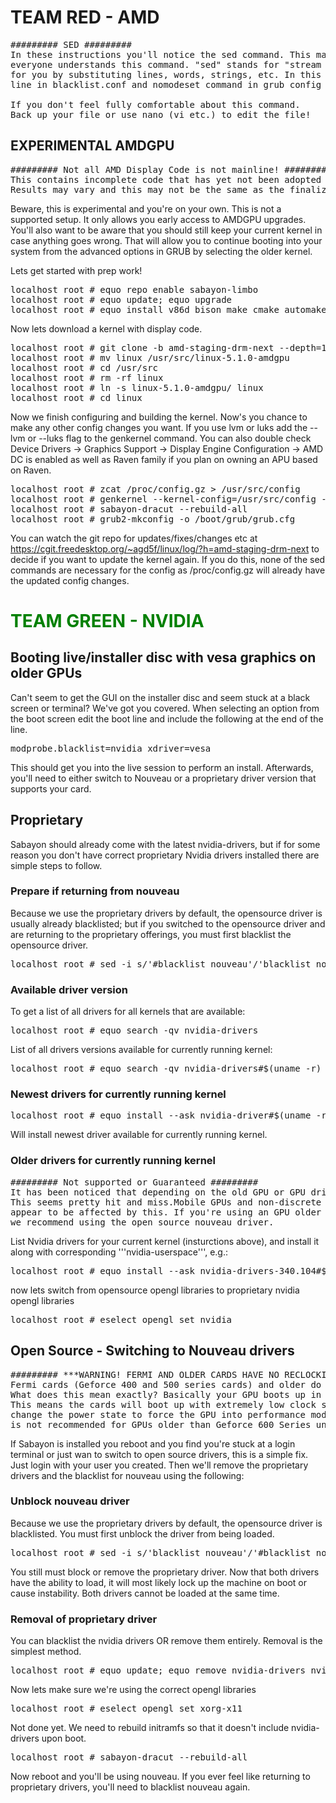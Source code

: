 # TEAM RED - AMD

<pre class="clear">
######### SED #########
In these instructions you'll notice the sed command. This may make some people leary as not 
everyone understands this command. "sed" stands for "stream editor". It can edit the edit file 
for you by substituting lines, words, strings, etc. In this case we are using it to remove a 
line in blacklist.conf and nomodeset command in grub config files.

If you don't feel fully comfortable about this command. 
Back up your file or use nano (vi etc.) to edit the file!
</pre>

## EXPERIMENTAL AMDGPU

<pre class="clear">
######### Not all AMD Display Code is not mainline! #########
This contains incomplete code that has yet not been adopted into the mainline kernel. 
Results may vary and this may not be the same as the finalized versions of code.
</pre>
Beware, this is experimental and you're on your own. This is not a supported setup. It only allows you early access to AMDGPU upgrades.
You'll also want to be aware that you should still keep your current kernel in case anything goes wrong. That will allow you to continue booting into your system from the advanced options in GRUB by selecting the older kernel. 


Lets get started with prep work!
<pre class="clear">
localhost root # equo repo enable sabayon-limbo
localhost root # equo update; equo upgrade
localhost root # equo install v86d bison make cmake automake gcc genkernel-next dracut sabayon-dracut git 
</pre>

Now lets download a kernel with display code.
<pre class="clear">
localhost root # git clone -b amd-staging-drm-next --depth=1 git://people.freedesktop.org/~agd5f/linux    
localhost root # mv linux /usr/src/linux-5.1.0-amdgpu
localhost root # cd /usr/src
localhost root # rm -rf linux
localhost root # ln -s linux-5.1.0-amdgpu/ linux
localhost root # cd linux
</pre>

Now we finish configuring and building the kernel. Now's you chance to make any other config changes you want. If you use lvm or luks add the --lvm or --luks flag to the genkernel command.
You can also double check Device Drivers -> Graphics Support -> Display Engine Configuration -> AMD DC is enabled as well as Raven family if you plan on owning an APU based on Raven.
<pre class="clear">
localhost root # zcat /proc/config.gz > /usr/src/config
localhost root # genkernel --kernel-config=/usr/src/config --menuconfig --splash=sabayon kernel
localhost root # sabayon-dracut --rebuild-all
localhost root # grub2-mkconfig -o /boot/grub/grub.cfg 
</pre>

You can watch the git repo for updates/fixes/changes etc at https://cgit.freedesktop.org/~agd5f/linux/log/?h=amd-staging-drm-next to decide if you want to update the kernel again. If you do this, none of the sed commands are necessary for the config as /proc/config.gz will already have the updated config changes.

# <span style="color:green">TEAM GREEN - NVIDIA</span>

## Booting live/installer disc with vesa graphics on older GPUs
Can't seem to get the GUI on the installer disc and seem stuck at a black screen or terminal? We've got you covered. When selecting an option from the boot screen edit the boot line and include the following at the end of the line. 
<pre class="clear">
modprobe.blacklist=nvidia xdriver=vesa
</pre>
This should get you into the live session to perform an install. Afterwards, you'll need to either switch to Nouveau or a proprietary driver version that supports your card.

## Proprietary
Sabayon should already come with the latest nvidia-drivers, but if for some reason you don't have correct proprietary Nvidia drivers installed there are simple steps to follow.

### Prepare if returning from nouveau
Because we use the proprietary drivers by default, the opensource driver is usually already blacklisted; but if you switched to the opensource driver and are returning to the proprietary offerings, you must first blacklist the opensource driver.
<pre class="clear">
localhost root # sed -i s/'#blacklist nouveau'/'blacklist nouveau'/ /etc/modprobe.d/blacklist.conf
</pre>
### Available driver version

To get a list of all drivers for all kernels that are available:
<pre class="clear">
localhost root # equo search -qv nvidia-drivers
</pre>
List of all drivers versions available for currently running kernel:
<pre class="clear">
localhost root # equo search -qv nvidia-drivers#$(uname -r)
</pre>
### Newest drivers for currently running kernel
<pre class="clear">
localhost root # equo install --ask nvidia-driver#$(uname -r) nvidia-userspace
</pre>
Will install newest driver available for currently running kernel.

### Older drivers for currently running kernel

<pre class="clear">
######### Not supported or Guaranteed #########
It has been noticed that depending on the old GPU or GPU drivers version, they may or may not work. 
This seems pretty hit and miss.Mobile GPUs and non-discrete GPUs (integrated in the motherboard) 
appear to be affected by this. If you're using an GPU older than Fermi or an integrated GPU, 
we recommend using the open source nouveau driver.
</pre>

List Nvidia drivers for your current kernel (insturctions above), and install it along with corresponding '''nvidia-userspace''', e.g.:
<pre class="clear">
localhost root # equo install --ask nvidia-drivers-340.104#$(uname -r) nvidia-drivers-340.104
</pre>
now lets switch from opensource opengl libraries to proprietary nvidia opengl libraries
<pre class="clear">
localhost root # eselect opengl set nvidia
</pre>
## Open Source - Switching to Nouveau drivers
<pre class="clear">
######### ***WARNING! FERMI AND OLDER CARDS HAVE NO RECLOCKING SUPPORT*** #########
Fermi cards (Geforce 400 and 500 series cards) and older do not have reclocking support.
What does this mean exactly? Basically your GPU boots up in a power saving state. The pstate is on "LOW"
This means the cards will boot up with extremely low clock speeds. Without reclocking support you cannot
change the power state to force the GPU into performance mode, making it able to play games. This driver
is not recommended for GPUs older than Geforce 600 Series unless you're using it for basic productivity tasks.
</pre>
If Sabayon is installed you reboot and you find you're stuck at a login terminal or just wan to switch to open source drivers, this is a simple fix. 
Just login with your user you created. Then we'll remove the proprietary drivers and the blacklist for nouveau using the following:

### Unblock nouveau driver
Because we use the proprietary drivers by default, the opensource driver is blacklisted. You must first unblock the driver from being loaded.
<pre class="clear">
localhost root # sed -i s/'blacklist nouveau'/'#blacklist nouveau'/ /etc/modprobe.d/blacklist.conf
</pre>
You still must block or remove the proprietary driver. Now that both drivers have the ability to load, it will most likely lock up the machine
on boot or cause instability. Both drivers cannot be loaded at the same time.

### Removal of proprietary driver
You can blacklist the nvidia drivers OR remove them entirely. Removal is the simplest method.
<pre class="clear">
localhost root # equo update; equo remove nvidia-drivers nvidia-userspace
</pre>
Now lets make sure we're using the correct opengl libraries
<pre class="clear">
localhost root # eselect opengl set xorg-x11
</pre>
Not done yet. We need to rebuild initramfs so that it doesn't include nvidia-drivers upon boot.
<pre class="clear">
localhost root # sabayon-dracut --rebuild-all
</pre>
Now reboot and you'll be using nouveau. If you ever feel like returning to proprietary drivers, you'll need to blacklist nouveau again.
